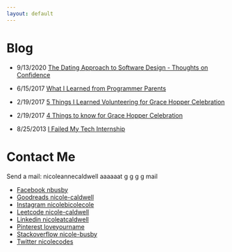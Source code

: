 ```yaml
---
layout: default
---
```


# Blog

* 9/13/2020
[The Dating Approach to Software Design - Thoughts on Confidence](/2020-09-13-the-dating-approach-to-software-design.html)

* 6/15/2017
[What I Learned from Programmer Parents](/2017-06-15-what-i-learned-from-programmer-parents.html)

* 2/19/2017
[5 Things I Learned Volunteering for Grace Hopper Celebration](/2017-02-19-what-i-learned-volunteering-for-grace-hopper.html)

* 2/19/2017
[4 Things to know for Grace Hopper Celebration](/2017-02-19-how-to-get-the-most-out-of-gHC.html)

* 8/25/2013
[I Failed My Tech Internship](./2013-08-25-I-failed-my-tech-internship.html)

# Contact Me

Send a mail: nicoleannecaldwell aaaaaat g g g g mail
* [Facebook nbusby](https://www.facebook.com/nbusby)
* [Goodreads nicole-caldwell](https://www.goodreads.com/user/show/2106853-nicole-caldwell)
* [Instagram nicolebicolecole](https://instagram.com/nicolebicolecole)
* [Leetcode nicole-caldwell](https://leetcode.com/nicole-caldwell/)
* [Linkedin nicoleatcaldwell](https://www.linkedin.com/in/nicoleabusby)
* [Pinterest loveyourname](https://www.pinterest.com/loveyourname)
* [Stackoverflow nicole-busby](https://stackexchange.com/users/6987325/nicole-busby)
* [Twitter nicolecodes](https://www.twitter.com/nicolecodes)
